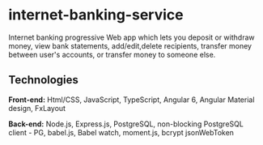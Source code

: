 # internet-banking-service

Internet banking progressive Web app which lets you deposit or withdraw money, view bank statements, add/edit,delete recipients, transfer money between user's accounts, or transfer money to someone else.

## Technologies

**Front-end:** Html/CSS, JavaScript, TypeScript, Angular 6, Angular Material design, FxLayout

**Back-end:** Node.js, Express.js, PostgreSQL, non-blocking PostgreSQL client - PG, babel.js, Babel watch, moment.js, bcrypt jsonWebToken
